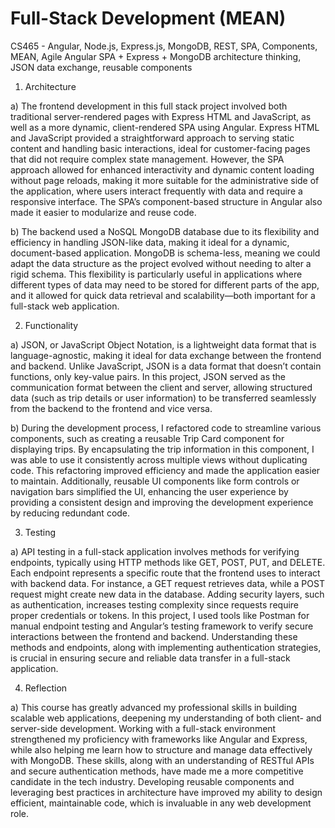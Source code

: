 # Full-Stack Development (MEAN)
CS465 - Angular, Node.js, Express.js, MongoDB, REST, SPA, Components, MEAN, Agile
Angular SPA + Express + MongoDB architecture thinking, JSON data exchange, reusable components

1) Architecture

  a) The frontend development in this full stack project involved both traditional server-rendered pages with Express HTML and JavaScript, as well as a more dynamic, client-rendered SPA using Angular. Express HTML and JavaScript provided a straightforward approach to serving static content and handling basic interactions, ideal for customer-facing pages that did not require complex state management. However, the SPA approach allowed for enhanced interactivity and dynamic content loading without page reloads, making it more suitable for the administrative side of the application, where users interact frequently with data and require a responsive interface. The SPA’s component-based structure in Angular also made it easier to modularize and reuse code.

  b) The backend used a NoSQL MongoDB database due to its flexibility and efficiency in handling JSON-like data, making it ideal for a dynamic, document-based application. MongoDB is schema-less, meaning we could adapt the data structure as the project evolved without needing to alter a rigid schema. This flexibility is particularly useful in applications where different types of data may need to be stored for different parts of the app, and it allowed for quick data retrieval and scalability—both important for a full-stack web application.

2) Functionality

  a) JSON, or JavaScript Object Notation, is a lightweight data format that is language-agnostic, making it ideal for data exchange between the frontend and backend. Unlike JavaScript, JSON is a data format that doesn’t contain functions, only key-value pairs. In this project, JSON served as the communication format between the client and server, allowing structured data (such as trip details or user information) to be transferred seamlessly from the backend to the frontend and vice versa.

  b) During the development process, I refactored code to streamline various components, such as creating a reusable Trip Card component for displaying trips. By encapsulating the trip information in this component, I was able to use it consistently across multiple views without duplicating code. This refactoring improved efficiency and made the application easier to maintain. Additionally, reusable UI components like form controls or navigation bars simplified the UI, enhancing the user experience by providing a consistent design and improving the development experience by reducing redundant code.

3) Testing

  a) API testing in a full-stack application involves methods for verifying endpoints, typically using HTTP methods like GET, POST, PUT, and DELETE. Each endpoint represents a specific route that the frontend uses to interact with backend data. For instance, a GET request retrieves data, while a POST request might create new data in the database. Adding security layers, such as authentication, increases testing complexity since requests require proper credentials or tokens. In this project, I used tools like Postman for manual endpoint testing and Angular’s testing framework to verify secure interactions between the frontend and backend. Understanding these methods and endpoints, along with implementing authentication strategies, is crucial in ensuring secure and reliable data transfer in a full-stack application.

4) Reflection

  a) This course has greatly advanced my professional skills in building scalable web applications, deepening my understanding of both client- and server-side development. Working with a full-stack environment strengthened my proficiency with frameworks like Angular and Express, while also helping me learn how to structure and manage data effectively with MongoDB. These skills, along with an understanding of RESTful APIs and secure authentication methods, have made me a more competitive candidate in the tech industry. Developing reusable components and leveraging best practices in architecture have improved my ability to design efficient, maintainable code, which is invaluable in any web development role.
